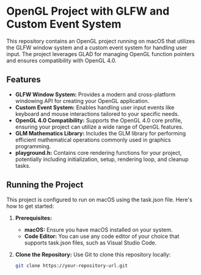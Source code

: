 # OpenGL Project with GLFW and Custom Event System

This repository contains an OpenGL project running on macOS that utilizes the GLFW window system and a custom event system for handling user input. The project leverages GLAD for managing OpenGL function pointers and ensures compatibility with OpenGL 4.0.

## Features

* **GLFW Window System:** Provides a modern and cross-platform windowing API for creating your OpenGL application.
* **Custom Event System:** Enables handling user input events like keyboard and mouse interactions tailored to your specific needs.
* **OpenGL 4.0 Compatibility:** Supports the OpenGL 4.0 core profile, ensuring your project can utilize a wide range of OpenGL features.
* **GLM Mathematics Library:** Includes the GLM library for performing efficient mathematical operations commonly used in graphics programming.
* **playground.h:** Contains core rendering functions for your project, potentially including initialization, setup, rendering loop, and cleanup tasks.

## Running the Project

This project is configured to run on macOS using the task.json file. Here's how to get started:

1. **Prerequisites:**
   - **macOS:** Ensure you have macOS installed on your system.
   - **Code Editor:** You can use any code editor of your choice that supports task.json files, such as Visual Studio Code.
2. **Clone the Repository:**
   Use Git to clone this repository locally:

   ```bash
   git clone https://your-repository-url.git
